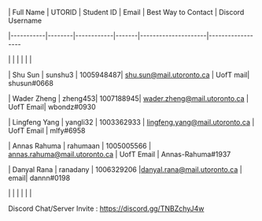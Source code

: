 | Full Name | UTORID | Student ID | Email | Best Way to Contact | Discord Username

|-----------|--------|------------|-------|---------------------|------------------

|  |  |  |  |  | 

| Shu Sun | sunshu3 | 1005948487| shu.sun@mail.utoronto.ca | UofT mail| shusun#0668

| Wader Zheng | zheng453| 1007188945| wader.zheng@mail.utoronto.ca | UofT Email| wbondz#0930

| Lingfeng Yang | yangli32 | 1003362933 | lingfeng.yang@mail.utoronto.ca | UofT Email | mlfy#6958 

| Annas Rahuma | rahumaan | 1005005566 | annas.rahuma@mail.utoronto.ca | UofT Email | Annas-Rahuma#1937

| Danyal Rana | ranadany | 1006329206 |danyal.rana@mail.utoronto.ca | email| dannn#0198 

|  |  |  |  |  | 

Discord Chat/Server Invite : https://discord.gg/TNBZchyJ4w
